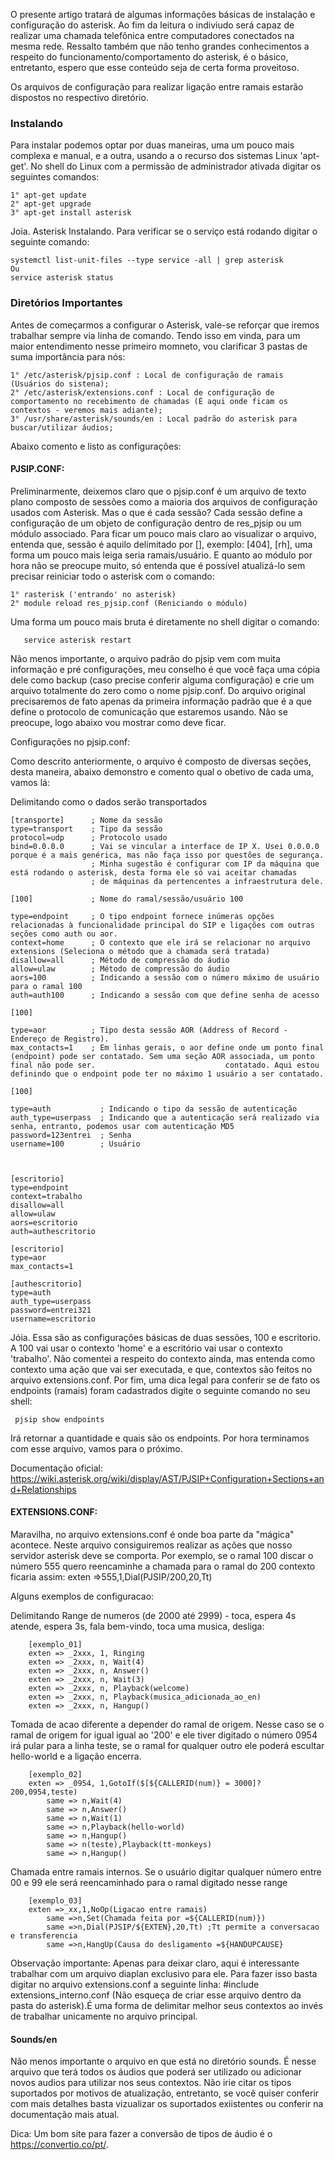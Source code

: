 O presente artigo tratará de algumas informações básicas de instalação e configuração do asterisk. Ao fim da leitura o indiviudo será capaz de realizar uma chamada telefônica entre computadores conectados na mesma rede. Ressalto também que não tenho grandes conhecimentos a respeito do funcionamento/comportamento do asterisk, é o básico, entretanto, espero que esse conteúdo seja de certa forma proveitoso. 

Os arquivos de configuração para realizar ligação entre ramais estarão dispostos no respectivo diretório.

<h3>Instalando</h3>

Para instalar podemos optar por duas maneiras, uma um pouco mais complexa e manual, e a outra, usando a o recurso dos sistemas Linux 'apt-get'. No shell do Linux com a permissão de administrador ativada digitar os seguintes comandos: 

    1° apt-get update 
    2° apt-get upgrade 
    3° apt-get install asterisk 

Joia. Asterisk Instalando. Para verificar se o serviço está rodando digitar o seguinte comando:
    
    systemctl list-unit-files --type service -all | grep asterisk
    Ou
    service asterisk status


<h3>Diretórios Importantes</h3>

Antes de começarmos a configurar o Asterisk, vale-se reforçar que iremos trabalhar sempre via linha de comando. Tendo isso em vinda, para um maior entendimento nesse primeiro momneto,  vou clarificar 3 pastas de suma importância para nós: 

    1° /etc/asterisk/pjsip.conf : Local de configuração de ramais (Usuários do sistena); 
    2° /etc/asterisk/extensions.conf : Local de configuração de comportamento no recebimento de chamadas (É aqui onde ficam os contextos - veremos mais adiante); 
    3° /usr/share/asterisk/sounds/en : Local padrão do asterisk para buscar/utilizar áudios; 

Abaixo comento e listo as configurações: 

<h4>PJSIP.CONF:</h4> 

Preliminarmente, deixemos claro que o pjsip.conf é um arquivo de texto plano composto de sessões como a maioria dos arquivos de configuração usados com Asterisk. Mas o que é cada sessão? Cada sessão define a configuração de um objeto de configuração dentro de res_pjsip ou um módulo associado. Para ficar um pouco mais claro ao visualizar o arquivo, entenda que, sessão é aquilo delimitado por [], exemplo: [404], [rh], uma forma um pouco mais leiga seria ramais/usuário. E quanto ao módulo por hora não se preocupe muito, só entenda que é possível atualizá-lo sem precisar reiniciar todo o asterisk com o comando: 

    1° rasterisk ('entrando' no asterisk) 
    2° module reload res_pjsip.conf (Reniciando o módulo)
    
Uma forma um pouco mais bruta é diretamente no shell digitar o comando:
        
       service asterisk restart

Não menos importante, o arquivo padrão do pjsip vem com muita informação e pré configurações, meu conselho é que você faça uma cópia dele como backup (caso precise conferir alguma configuração) e crie um arquivo totalmente do zero como o nome pjsip.conf. Do arquivo original precisaremos de fato apenas da primeira informação padrão que é a que define o protocolo de comunicação que estaremos usando. Não se preocupe, logo abaixo vou mostrar como deve ficar.

Configurações no pjsip.conf: 

Como descrito anteriormente, o arquivo é composto de diversas seções, desta maneira, abaixo demonstro e comento qual o obetivo de cada uma, vamos lá: 

Delimitando como o dados serão transportados

    [transporte]      ; Nome da sessão 
    type=transport    ; Tipo da sessão 
    protocol=udp      ; Protocolo usado 
    bind=0.0.0.0      ; Vai se vincular a interface de IP X. Usei 0.0.0.0 porque é a mais genérica, mas não faça isso por questões de segurança. 
                      ; Minha sugestão é configurar com IP da máquina que está rodando o asterisk, desta forma ele só vai aceitar chamadas 
                      ; de máquinas da pertencentes a infraestrutura dele.
                      
    [100]             ; Nome do ramal/sessão/usuário 100
    
    type=endpoint     ; O tipo endpoint fornece inúmeras opções relacionadas à funcionalidade principal do SIP e ligações com outras seções como auth ou aor. 
    context=home      ; O contexto que ele irá se relacionar no arquivo extensions (Seleciona o método que a chamada será tratada)
    disallow=all      ; Método de compressão do áudio
    allow=ulaw        ; Método de compressão do áudio
    aors=100          ; Indicando a sessão com o número máximo de usuário para o ramal 100
    auth=auth100      ; Indicando a sessão com que define senha de acesso
    
    [100]
    
    type=aor          ; Tipo desta sessão AOR (Address of Record - Endereço de Registro).
    max_contacts=1    ; Em linhas gerais, o aor define onde um ponto final (endpoint) pode ser contatado. Sem uma seção AOR associada, um ponto final não pode ser.                             contatado. Aqui estou definindo que o endpoint pode ter no máximo 1 usuário a ser contatado.
    
    [100]
    
    type=auth           ; Indicando o tipo da sessão de autenticação
    auth_type=userpass  ; Indicando que a autenticação será realizado via senha, entranto, podemos usar com autenticação MD5
    password=123entrei  ; Senha
    username=100        ; Usuário
    
    
    
    [escritorio]       
    type=endpoint    
    context=trabalho  
    disallow=all      
    allow=ulaw        
    aors=escritorio          
    auth=authescritorio         
    
    [escritorio]
    type=aor          
    max_contacts=1    
    
    [authescritorio]
    type=auth           
    auth_type=userpass  
    password=entrei321
    username=escritorio     


Jóia. Essa são as configurações básicas de duas sessões, 100 e escritorio. A 100 vai usar o contexto 'home' e a escritório vai usar o contexto 'trabalho'. Não comentei a respeito do contexto ainda, mas entenda como contexto uma ação que vai ser executada, e que, contextos são feitos no arquivo extensions.conf. Por fim, uma dica legal para conferir se de fato os endpoints (ramais) foram cadastrados digite o seguinte comando no seu shell:

     pjsip show endpoints
     
Irá retornar a quantidade e quais são os endpoints. Por hora terminamos com esse arquivo, vamos para o próximo.

Documentação oficial: https://wiki.asterisk.org/wiki/display/AST/PJSIP+Configuration+Sections+and+Relationships 

<h4>EXTENSIONS.CONF:</h4>

Maravilha, no arquivo extensions.conf é onde boa parte da "mágica" acontece. Neste arquivo consiguiremos realizar as ações que nosso servidor asterisk deve se comporta. Por exemplo, se o ramal 100 discar o número 555 quero reencaminhe a chamada para o ramal do 200 contexto ficaria assim: exten =>555,1,Dial(PJSIP/200,20,Tt)

Alguns exemplos de configuracao:

Delimitando Range de numeros (de 2000 até 2999) - toca, espera 4s atende, espera 3s, fala bem-vindo, toca uma musica, desliga:

        [exemplo_01]
        exten => _2xxx, 1, Ringing
        exten => _2xxx, n, Wait(4)
        exten => _2xxx, n, Answer()
        exten => _2xxx, n, Wait(3)
        exten => _2xxx, n, Playback(welcome)
        exten => _2xxx, n, Playback(musica_adicionada_ao_en)
        exten => _2xxx, n, Hangup()
  
  
Tomada de acao diferente a depender do ramal de origem. Nesse caso se o ramal de origem for igual igual ao '200' e ele tiver digitado o número 0954 irá pular para a linha teste, se o ramal for qualquer outro ele poderá escultar hello-world e a ligação encerra.
    
        [exemplo_02]
        exten => _0954, 1,GotoIf($[${CALLERID(num)} = 3000]?200,0954,teste)
            same => n,Wait(4)
            same => n,Answer()
            same => n,Wait(1)
            same => n,Playback(hello-world)
            same => n,Hangup()
            same => n(teste),Playback(tt-monkeys)
            same => n,Hangup()
                       
Chamada entre ramais internos. Se o usuário digitar qualquer número entre 00 e 99 ele será reencaminhado para o ramal digitado nesse range

        [exemplo_03]
        exten =>_xx,1,NoOp(Ligacao entre ramais)
            same =>n,Set(Chamada feita por =${CALLERID(num)})
            same =>n,Dial(PJSIP/${EXTEN},20,Tt) ;Tt permite a conversacao e transferencia
            same =>n,HangUp(Causa do desligamento =${HANDUPCAUSE}
    
Observação importante: Apenas para deixar claro, aqui é interessante trabalhar com um arquivo diaplan exclusivo para ele. Para fazer isso basta digitar no arquivo extensions.conf a seguinte linha: #include extensions_interno.conf (Não esqueça de criar esse arquivo dentro da pasta do asterisk).É uma forma de delimitar melhor seus contextos ao invés de trabalhar unicamente no arquivo principal.

<h4>Sounds/en</h4>

Não menos importante o arquivo en que está no diretório sounds. É nesse arquivo que terá todos os áudios que poderá ser utilizado ou adicionar novos audios para utilizar nos seus contextos. Não irie citar os tipos suportados por motivos de atualização, entretanto, se você quiser conferir com mais detalhes basta vizualizar os suportados exiistentes ou conferir na documentação mais atual.


Dica: Um bom site para fazer a conversão de tipos de áudio é o https://convertio.co/pt/.
